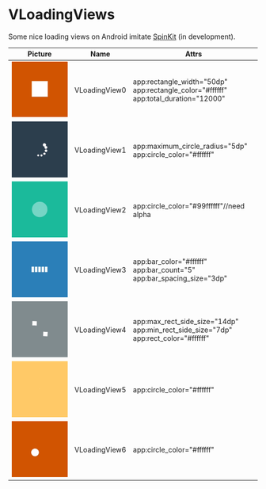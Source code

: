 # VLoadingViews
Some nice loading views on Android imitate [SpinKit](https://github.com/tobiasahlin/SpinKit) (in development).

| Picture                                      | Name          | Attrs                                                        |
| -------------------------------------------- | ------------- | ------------------------------------------------------------ |
| ![VLoadingView0](./images/VLoadingView0.gif) | VLoadingView0 | app:rectangle_width="50dp"<br/>app:rectangle_color="#ffffff"<br/>app:total_duration="12000" |
| ![VLoadingView0](./images/VLoadingView1.gif) | VLoadingView1 | app:maximum_circle_radius="5dp"<br/>app:circle_color="#ffffff" |
| ![VLoadingView0](./images/VLoadingView2.gif) | VLoadingView2 | app:circle_color="#99ffffff"//need alpha                     |
| ![VLoadingView0](./images/VLoadingView3.gif) | VLoadingView3 | app:bar_color="#ffffff"<br/>app:bar_count="5"<br/>app:bar_spacing_size="3dp" |
| ![VLoadingView0](./images/VLoadingView4.gif) | VLoadingView4 | app:max_rect_side_size="14dp"<br/>app:min_rect_side_size="7dp"<br/>app:rect_color="#ffffff" |
| ![VLoadingView0](./images/VLoadingView5.gif) | VLoadingView5 | app:circle_color="#ffffff"                                   |
| ![VLoadingView0](./images/VLoadingView6.gif) | VLoadingView6 | app:circle_color="#ffffff"                                   |

